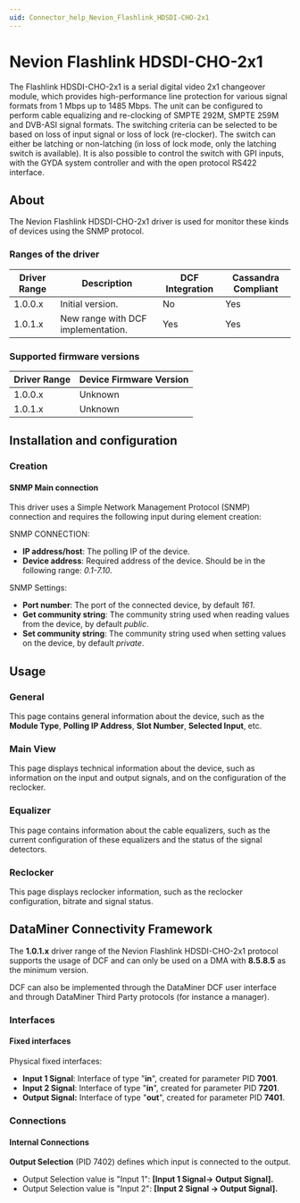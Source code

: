 ```yaml
---
uid: Connector_help_Nevion_Flashlink_HDSDI-CHO-2x1
---
```


# Nevion Flashlink HDSDI-CHO-2x1

The Flashlink HDSDI-CHO-2x1 is a serial digital video 2x1 changeover module, which provides high-performance line protection for various signal formats from 1 Mbps up to 1485 Mbps. The unit can be configured to perform cable equalizing and re-clocking of SMPTE 292M, SMPTE 259M and DVB-ASI signal formats. The switching criteria can be selected to be based on loss of input signal or loss of lock (re-clocker). The switch can either be latching or non-latching (in loss of lock mode, only the latching switch is available). It is also possible to control the switch with GPI inputs, with the GYDA system controller and with the open protocol RS422 interface.

## About

The Nevion Flashlink HDSDI-CHO-2x1 driver is used for monitor these kinds of devices using the SNMP protocol.

### Ranges of the driver

| **Driver Range** | **Description**                    | **DCF Integration** | **Cassandra Compliant** |
|------------------|------------------------------------|---------------------|-------------------------|
| 1.0.0.x          | Initial version.                   | No                  | Yes                     |
| 1.0.1.x          | New range with DCF implementation. | Yes                 | Yes                     |

### Supported firmware versions

| **Driver Range** | **Device Firmware Version** |
|------------------|-----------------------------|
| 1.0.0.x          | Unknown                     |
| 1.0.1.x          | Unknown                     |

## Installation and configuration

### Creation

#### SNMP Main connection

This driver uses a Simple Network Management Protocol (SNMP) connection and requires the following input during element creation:

SNMP CONNECTION:

- **IP address/host**: The polling IP of the device.
- **Device address**: Required address of the device. Should be in the following range: *0.1-7.10*.

SNMP Settings:

- **Port number**: The port of the connected device, by default *161*.
- **Get community string**: The community string used when reading values from the device, by default *public*.
- **Set community string**: The community string used when setting values on the device, by default *private*.

## Usage

### General

This page contains general information about the device, such as the **Module Type**, **Polling IP Address**, **Slot Number**, **Selected Input**, etc.

### Main View

This page displays technical information about the device, such as information on the input and output signals, and on the configuration of the reclocker.

### Equalizer

This page contains information about the cable equalizers, such as the current configuration of these equalizers and the status of the signal detectors.

### Reclocker

This page displays reclocker information, such as the reclocker configuration, bitrate and signal status.

## DataMiner Connectivity Framework

The **1.0.1.x** driver range of the Nevion Flashlink HDSDI-CHO-2x1 protocol supports the usage of DCF and can only be used on a DMA with **8.5.8.5** as the minimum version.

DCF can also be implemented through the DataMiner DCF user interface and through DataMiner Third Party protocols (for instance a manager).

### Interfaces

#### Fixed interfaces

Physical fixed interfaces:

- **Input 1 Signal**: Interface of type "**in**", created for parameter PID **7001**.
- **Input 2 Signal**: Interface of type "**in**", created for parameter PID **7201**.
- **Output Signal:** Interface of type "**out**", created for parameter PID **7401**.

### Connections

#### Internal Connections

**Output Selection** (PID 7402) defines which input is connected to the output.

- Output Selection value is "Input 1": **\[Input 1 Signal-\>** **Output** **Signal\].**
- Output Selection value is "Input 2": **\[Input 2 Signal -\> Output Signal\].**
